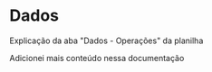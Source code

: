 # Dados

Explicação da aba "Dados - Operações" da planilha

Adicionei mais conteúdo nessa documentação
